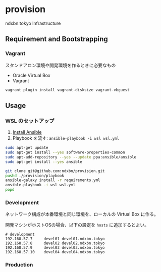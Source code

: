 # provision

ndxbn.tokyo Infrastructure

## Requirement and Bootstrapping

### Vagrant

スタンドアロン環境や開発環境を作るときに必要なもの

- Oracle Virtual Box
- Vagrant

```bash
vagrant plugin install vagrant-disksize vagrant-vbguest
``` 

## Usage

### WSL のセットアップ

1. [Install Ansible](https://docs.ansible.com/ansible/latest/installation_guide/intro_installation.html)
1. Playbook を流す: `ansible-playbook -i wsl wsl.yml`

```bash
sudo apt-get update
sudo apt-get install --yes software-properties-common
sudo apt-add-repository --yes --update ppa:ansible/ansible
sudo apt-get install --yes ansible

git clone git@github.com:ndxbn/provision.git
pushd ./provision/playbook
ansible-galaxy install -r requirements.yml
ansible-playbook -i wsl wsl.yml
popd
```

### Development

ネットワーク構成が本番環境と同じ環境を、ローカルの Virtual Box に作る。

開発マシンがホストOSの場合、以下の設定を `hosts` に追加するとよい。

```text
# development
192.168.57.7     devel01 devel01.ndxbn.tokyo 
192.168.57.8     devel02 devel02.ndxbn.tokyo
192.168.57.9     devel03 devel03.ndxbn.tokyo
192.168.57.10    devel04 devel04.ndxbn.tokyo
```

### Production
